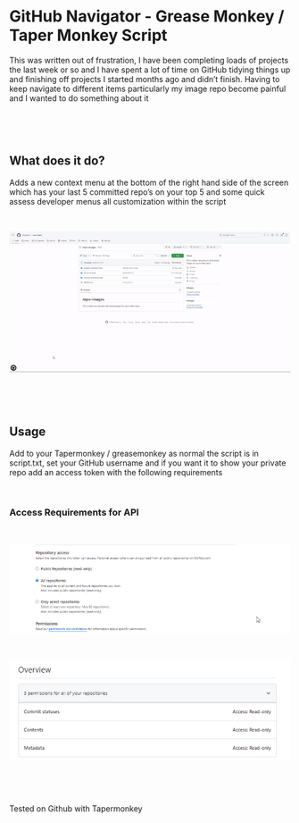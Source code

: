 GitHub Navigator - Grease Monkey / Taper Monkey Script
======================================================

This was written out of frustration, I have been completing loads of projects
the last week or so and I have spent a lot of time on GitHub tidying things up
and finishing off projects I started months ago and didn’t finish. Having to
keep navigate to different items particularly my image repo become painful and I
wanted to do something about it

 

 

What does it do?
----------------

Adds a new context menu at the bottom of the right hand side of the screen which
has your last 5 committed repo’s on your top 5 and some quick assess developer
menus all customization within the script

 

![](https://github.com/stingray82/repo-images/raw/main/github-navigator/navigator-in-action.gif)

 

 

Usage
-----

Add to your Tapermonkey / greasemonkey as normal the script is in script.txt,
set your GitHub username and if you want it to show your private repo add an
access token with the following requirements

 

### **Access Requirements for API**

 

![](https://github.com/stingray82/repo-images/raw/main/github-navigator/repo-access.png)

 

![](https://github.com/stingray82/repo-images/raw/main/github-navigator/api-access.png)

 

 

Tested on Github with Tapermonkey
